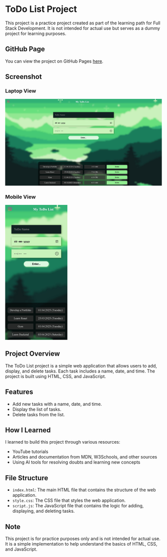 # ToDo List Project

This project is a practice project created as part of the learning path for Full Stack Development. It is not intended for actual use but serves as a dummy project for learning purposes.

## GitHub Page

You can view the project on GitHub Pages [here](https://veeraarun.github.io/My-Task-ToDo/).

## Screenshot

### Laptop View
![Screenshot of the ToDo List application on a laptop](assests/screeshots/Screenshot_15-3-2025_141339_127.0.0.1%20(1).jpeg)

### Mobile View
<img src="assests/screeshots/Screenshot_15-3-2025_141646_127.0.0.1.jpeg" alt="Screenshot of the ToDo List application on a mobile" width="200">

## Project Overview

The ToDo List project is a simple web application that allows users to add, display, and delete tasks. Each task includes a name, date, and time. The project is built using HTML, CSS, and JavaScript.

## Features

- Add new tasks with a name, date, and time.
- Display the list of tasks.
- Delete tasks from the list.

## How I Learned

I learned to build this project through various resources:
- YouTube tutorials
- Articles and documentation from MDN, W3Schools, and other sources
- Using AI tools for resolving doubts and learning new concepts

## File Structure

- `index.html`: The main HTML file that contains the structure of the web application.
- `style.css`: The CSS file that styles the web application.
- `script.js`: The JavaScript file that contains the logic for adding, displaying, and deleting tasks.

## Note

This project is for practice purposes only and is not intended for actual use. It is a simple implementation to help understand the basics of HTML, CSS, and JavaScript.
